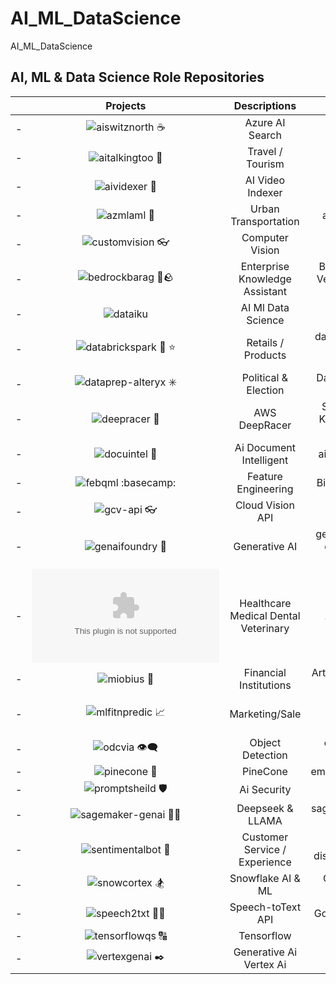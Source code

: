 # AI_ML_DataScience
AI_ML_DataScience


## AI, ML & Data Science Role Repositories


| | Projects | Descriptions | Topics | 
| - | :-: | :-: | :-: |
| - | ![aiswitznorth ☕](https://github.com/miozilla/aiswitznorth) | Azure AI Search | Index |
| - | ![aitalkingtoo 🦚](https://github.com/miozilla/aitalkingtoo) | Travel / Tourism | ai, translate, speech |
| - | ![aividexer 📇](https://github.com/miozilla/aividexer) | AI Video Indexer | ai_video_indexer |
| - | ![azmlaml 🔬](https://github.com/miozilla/azmlaml) | Urban Transportation | azure_ml, automated_ml |
| - | ![customvision 👓 ](https://github.com/miozilla/customvision) | Computer Vision | Custom Vision |
| - | ![bedrockbarag 🛌🪨](https://github.com/miozilla/bedrockbarag) | Enterprise Knowledge Assistant | Bedrock, KB, RAG, Text to Vector, OpenSearch, nova, titan embeddings |
| - | ![dataiku](https://github.com/miozilla/dataiku) | AI Ml Data Science | Dataiku |
| - | ![databrickspark 🧱 ⭐](https://github.com/miozilla/databrickspark)  | Retails / Products | databricks, apache-spark-cluster, azure, hive-metastore, pyspark |
| - | ![dataprep-alteryx ✳️](https://github.com/miozilla/dataprep-alteryx) | Political & Election | DataPrep, Alteryx, Trifacta, Wrangle, Recipe |
| - | ![deepracer 🚙](https://github.com/miozilla/deepracer) | AWS DeepRacer | SageMaker, RoboMaker, Kinesis Video Stream, S3, CloudWatch |
| - | ![docuintel 📑](https://github.com/miozilla/docuintel) | Ai Document Intelligent | ai-document-intelligence |
| - | ![febqml :basecamp:](https://github.com/miozilla/febqml) | Feature Engineering | BigQueryMachineLearning |
| - | ![gcv-api 👓](https://github.com/miozilla/gcv-api) | Cloud Vision API | gcp, detect face, label, landmark |
| - | ![genaifoundry 💬](https://github.com/miozilla/genaifoundry) | Generative AI | genai-chatbot, ai-foundry, chat-playground, gpt4, genai |
| - | ![heamedenvet.ai 😷](https://github.com/miozilla/heamedenvet.ai) | Healthcare Medical Dental Veterinary | Azure AI Agent Service |
| - | ![miobius 🎱](https://github.com/miozilla/miobius) | Financial Institutions   | Artificial Intelligence Content Management               |
| - | ![mlfitnpredic 📈](https://github.com/miozilla/mlfitnpredic) | Marketing/Sale | ML Modeling, sklearn, Regression Tree, Fit, Prediction |
| - | ![odcvia 👁️‍🗨️](https://github.com/miozilla/odcvia) | Object Detection | obj-detection, cv, img-analysis, ai-vision |
| - | ![pinecone 🍍](https://github.com/miozilla/pinecone) | PineCone | embeddings,vector,pinecone |
| - | ![promptsheild 🛡️](https://github.com/miozilla/promptsheild) | Ai Security | content-safety |
| - | ![sagemaker-genai 🐋🐪](https://github.com/miozilla/sagemaker-genai) | Deepseek & LLAMA | sagemaker, genai, llm model, python sdk |
| - | ![sentimentalbot 🤗](https://github.com/miozilla/sentimentalbot) | Customer Service / Experience | huggingface, streamlit, distilbert, torch, transformer |
| - | ![snowcortex 🏂](https://github.com/miozilla/snowcortex) | Snowflake AI & ML | Cortex, Gemma, Jamba, Llama |
| - | ![speech2txt 🦻📑](https://github.com/miozilla/speech2txt) | Speech-toText API | Google Speech Recognition |
| - | ![tensorflowqs 🔠](https://github.com/miozilla/tensorflowqs) | Tensorflow | vertex-ai |
| - | ![vertexgenai ✒️](https://github.com/miozilla/vertexgenai) | Generative Ai Vertex Ai | vertex-ai, gen-ai |

